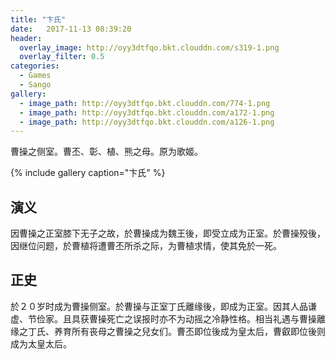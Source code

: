 ```yaml
---
title: "卞氏"
date:   2017-11-13 08:39:20
header:
  overlay_image: http://oyy3dtfqo.bkt.clouddn.com/s319-1.png
  overlay_filter: 0.5
categories:
  - Games
  - Sango
gallery:
  - image_path: http://oyy3dtfqo.bkt.clouddn.com/774-1.png
  - image_path: http://oyy3dtfqo.bkt.clouddn.com/a172-1.png
  - image_path: http://oyy3dtfqo.bkt.clouddn.com/a126-1.png
---
```


曹操之侧室。曹丕、彰、植、熊之母。原为歌姬。

{% include gallery caption="卞氏" %}

## 演义

因曹操之正室膝下无子之故，於曹操成为魏王後，即受立成为正室。於曹操殁後，因继位问题，於曹植将遭曹丕所杀之际，为曹植求情，使其免於一死。

## 正史

於２０岁时成为曹操侧室。於曹操与正室丁氏離缘後，即成为正室。因其人品谦虚、节俭家。且具获曹操死亡之误报时亦不为动摇之冷静性格。相当礼遇与曹操離缘之丁氏、养育所有丧母之曹操之兒女们。曹丕即位後成为皇太后，曹叡即位後则成为太皇太后。